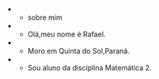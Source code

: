 - - sobre mim
- - Olá,meu nome é Rafael.
- - Moro em Quinta do Sol,Paraná.
- - Sou aluno da disciplina Matemática 2.

